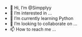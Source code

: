 - 👋 Hi, I’m @Simpplyy
- 👀 I’m interested in ...
- 🌱 I’m currently learning Python
- 💞️ I’m looking to collaborate on ...
- 📫 How to reach me ...

<!---
Simpplyy/Simpplyy is a ✨ special ✨ repository because its `README.md` (this file) appears on your GitHub profile.
You can click the Preview link to take a look at your changes.
--->
